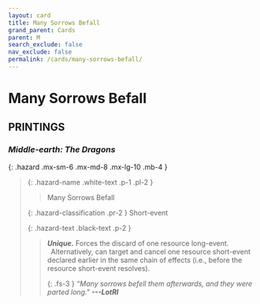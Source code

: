 ```yaml
---
layout: card
title: Many Sorrows Befall
grand_parent: Cards
parent: M
search_exclude: false
nav_exclude: false
permalink: /cards/many-sorrows-befall/
---
```


# Many Sorrows Befall


## PRINTINGS


### _Middle-earth: The Dragons_

{: .hazard .mx-sm-6 .mx-md-8 .mx-lg-10 .mb-4 }
> {: .hazard-name .white-text .p-1 .pl-2 }
> > <div class="hazard-mp"></div>
> > <div class="card-name">Many Sorrows Befall</div>
>
> {: .hazard-classification .pr-2 }
> Short-event
>
> {: .hazard-text .black-text .p-2 }
> > _**Unique.**_ Forces the discard of one resource long-event. <br>&ensp;Alternatively, can target and cancel one resource short-event declared earlier in the same chain of effects (i.e., before the resource short-event resolves). 
> > 
> > {: .fs-3 } 
> > _“Many sorrows befell them afterwards, and they were parted long."_ ***---&#65279;LotRI*** 
>
